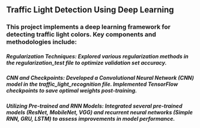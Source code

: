 ## Traffic Light Detection Using Deep Learning
### This project implements a deep learning framework for detecting traffic light colors. Key components and methodologies include:

##### Regularization Techniques:  Explored various regularization methods in the regularization_test file to optimize validation set accuracy.
##### CNN and Checkpoints:  Developed a Convolutional Neural Network (CNN) model in the traffic_light_recognition file. Implemented TensorFlow checkpoints to save optimal weights post-training.
##### Utilizing Pre-trained and RNN Models: Integrated several pre-trained models (ResNet, MobileNet, VGG) and recurrent neural networks (Simple RNN, GRU, LSTM) to assess improvements in model performance.
